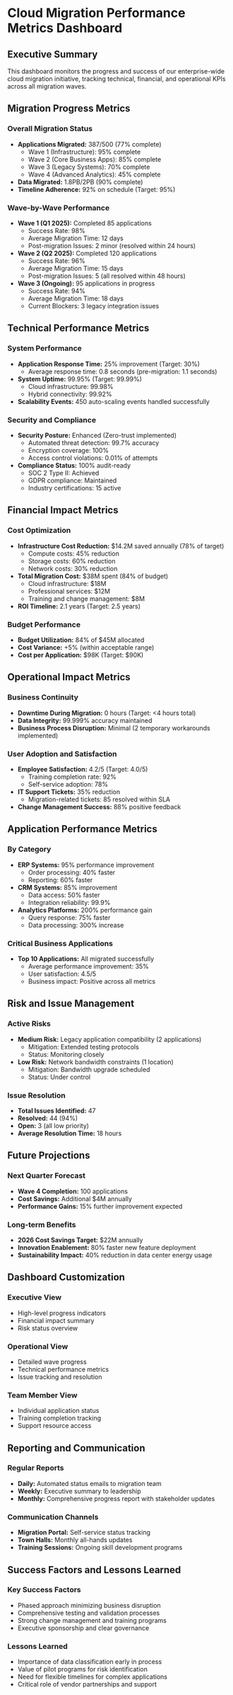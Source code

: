 # Cloud Migration Performance Metrics Dashboard

## Executive Summary
This dashboard monitors the progress and success of our enterprise-wide cloud migration initiative, tracking technical, financial, and operational KPIs across all migration waves.

## Migration Progress Metrics

### Overall Migration Status
- **Applications Migrated:** 387/500 (77% complete)
  - Wave 1 (Infrastructure): 95% complete
  - Wave 2 (Core Business Apps): 85% complete
  - Wave 3 (Legacy Systems): 70% complete
  - Wave 4 (Advanced Analytics): 45% complete
- **Data Migrated:** 1.8PB/2PB (90% complete)
- **Timeline Adherence:** 92% on schedule (Target: 95%)

### Wave-by-Wave Performance
- **Wave 1 (Q1 2025):** Completed 85 applications
  - Success Rate: 98%
  - Average Migration Time: 12 days
  - Post-migration Issues: 2 minor (resolved within 24 hours)
- **Wave 2 (Q2 2025):** Completed 120 applications
  - Success Rate: 96%
  - Average Migration Time: 15 days
  - Post-migration Issues: 5 (all resolved within 48 hours)
- **Wave 3 (Ongoing):** 95 applications in progress
  - Success Rate: 94%
  - Average Migration Time: 18 days
  - Current Blockers: 3 legacy integration issues

## Technical Performance Metrics

### System Performance
- **Application Response Time:** 25% improvement (Target: 30%)
  - Average response time: 0.8 seconds (pre-migration: 1.1 seconds)
- **System Uptime:** 99.95% (Target: 99.99%)
  - Cloud infrastructure: 99.98%
  - Hybrid connectivity: 99.92%
- **Scalability Events:** 450 auto-scaling events handled successfully

### Security and Compliance
- **Security Posture:** Enhanced (Zero-trust implemented)
  - Automated threat detection: 99.7% accuracy
  - Encryption coverage: 100%
  - Access control violations: 0.01% of attempts
- **Compliance Status:** 100% audit-ready
  - SOC 2 Type II: Achieved
  - GDPR compliance: Maintained
  - Industry certifications: 15 active

## Financial Impact Metrics

### Cost Optimization
- **Infrastructure Cost Reduction:** $14.2M saved annually (78% of target)
  - Compute costs: 45% reduction
  - Storage costs: 60% reduction
  - Network costs: 30% reduction
- **Total Migration Cost:** $38M spent (84% of budget)
  - Cloud infrastructure: $18M
  - Professional services: $12M
  - Training and change management: $8M
- **ROI Timeline:** 2.1 years (Target: 2.5 years)

### Budget Performance
- **Budget Utilization:** 84% of $45M allocated
- **Cost Variance:** +5% (within acceptable range)
- **Cost per Application:** $98K (Target: $90K)

## Operational Impact Metrics

### Business Continuity
- **Downtime During Migration:** 0 hours (Target: <4 hours total)
- **Data Integrity:** 99.999% accuracy maintained
- **Business Process Disruption:** Minimal (2 temporary workarounds implemented)

### User Adoption and Satisfaction
- **Employee Satisfaction:** 4.2/5 (Target: 4.0/5)
  - Training completion rate: 92%
  - Self-service adoption: 78%
- **IT Support Tickets:** 35% reduction
  - Migration-related tickets: 85 resolved within SLA
- **Change Management Success:** 88% positive feedback

## Application Performance Metrics

### By Category
- **ERP Systems:** 95% performance improvement
  - Order processing: 40% faster
  - Reporting: 60% faster
- **CRM Systems:** 85% improvement
  - Data access: 50% faster
  - Integration reliability: 99.9%
- **Analytics Platforms:** 200% performance gain
  - Query response: 75% faster
  - Data processing: 300% increase

### Critical Business Applications
- **Top 10 Applications:** All migrated successfully
  - Average performance improvement: 35%
  - User satisfaction: 4.5/5
  - Business impact: Positive across all metrics

## Risk and Issue Management

### Active Risks
- **Medium Risk:** Legacy application compatibility (2 applications)
  - Mitigation: Extended testing protocols
  - Status: Monitoring closely
- **Low Risk:** Network bandwidth constraints (1 location)
  - Mitigation: Bandwidth upgrade scheduled
  - Status: Under control

### Issue Resolution
- **Total Issues Identified:** 47
- **Resolved:** 44 (94%)
- **Open:** 3 (all low priority)
- **Average Resolution Time:** 18 hours

## Future Projections

### Next Quarter Forecast
- **Wave 4 Completion:** 100 applications
- **Cost Savings:** Additional $4M annually
- **Performance Gains:** 15% further improvement expected

### Long-term Benefits
- **2026 Cost Savings Target:** $22M annually
- **Innovation Enablement:** 80% faster new feature deployment
- **Sustainability Impact:** 40% reduction in data center energy usage

## Dashboard Customization

### Executive View
- High-level progress indicators
- Financial impact summary
- Risk status overview

### Operational View
- Detailed wave progress
- Technical performance metrics
- Issue tracking and resolution

### Team Member View
- Individual application status
- Training completion tracking
- Support resource access

## Reporting and Communication

### Regular Reports
- **Daily:** Automated status emails to migration team
- **Weekly:** Executive summary to leadership
- **Monthly:** Comprehensive progress report with stakeholder updates

### Communication Channels
- **Migration Portal:** Self-service status tracking
- **Town Halls:** Monthly all-hands updates
- **Training Sessions:** Ongoing skill development programs

## Success Factors and Lessons Learned

### Key Success Factors
- Phased approach minimizing business disruption
- Comprehensive testing and validation processes
- Strong change management and training programs
- Executive sponsorship and clear governance

### Lessons Learned
- Importance of data classification early in process
- Value of pilot programs for risk identification
- Need for flexible timelines for complex applications
- Critical role of vendor partnerships and support